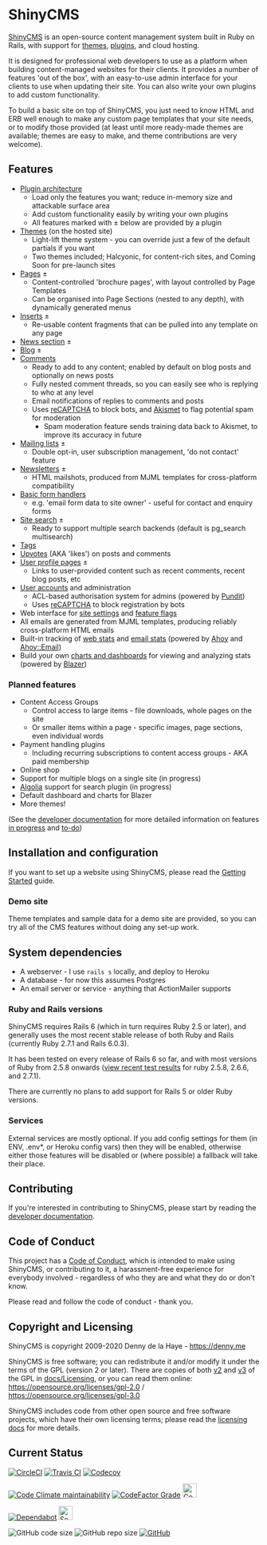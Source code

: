 # ShinyCMS

[ShinyCMS](https://shinycms.org/) is an open-source content management system built in Ruby on Rails, with support for [themes](docs/Themes.md), [plugins](docs/Developer/Plugins.md), and cloud hosting.

It is designed for professional web developers to use as a platform when building content-managed websites for their clients. It provides a number of features 'out of the box', with an easy-to-use admin interface for your clients to use when updating their site. You can also write your own plugins to add custom functionality.

To build a basic site on top of ShinyCMS, you just need to know HTML and ERB well enough to make any custom page templates that your site needs, or to modify those provided (at least until more ready-made themes are available; themes are easy to make, and theme contributions are very welcome).


## Features

* [Plugin architecture](docs/Developer/Plugins.md)
  * Load only the features you want; reduce in-memory size and attackable surface area
  * Add custom functionality easily by writing your own plugins
  * All features marked with ± below are provided by a plugin
* [Themes](docs/Themes.md) (on the hosted site)
  * Light-lift theme system - you can override just a few of the default partials if you want
  * Two themes included; Halcyonic, for content-rich sites, and Coming Soon for pre-launch sites
* [Pages](docs/plugins/ShinyPages.md) ±
  * Content-controlled 'brochure pages', with layout controlled by Page Templates
  * Can be organised into Page Sections (nested to any depth), with dynamically generated menus
* [Inserts](docs/plugins/ShinyInserts.md) ±
  * Re-usable content fragments that can be pulled into any template on any page
* [News section](docs/plugins/ShinyNews.md) ±
* [Blog](docs/plugins/ShinyBlog.md) ±
* [Comments](docs/features/Comments.md)
  * Ready to add to any content; enabled by default on blog posts and optionally on news posts
  * Fully nested comment threads, so you can easily see who is replying to who at any level
  * Email notifications of replies to comments and posts
  * Uses [reCAPTCHA](https://developers.google.com/recaptcha/) to block bots, and [Akismet](https://akismet.com/) to flag potential spam for moderation
    * Spam moderation feature sends training data back to Akismet, to improve its accuracy in future
* [Mailing lists](docs/plugins/ShinyLists.md) ±
  * Double opt-in, user subscription management, 'do not contact' feature
* [Newsletters](docs/plugins/ShinyNewsletters.md) ±
  * HTML mailshots, produced from MJML templates for cross-platform compatibility
* [Basic form handlers](docs/plugins/ShinyForms.md)
  * e.g. 'email form data to site owner' - useful for contact and enquiry forms
* [Site search](docs/plugins/ShinySearch.md) ±
  * Ready to support multiple search backends (default is pg_search multisearch)
* [Tags](docs/features/Tags.md)
* [Upvotes](docs/features/Upvotes.md) (AKA 'likes') on posts and comments
* [User profile pages](docs/plugins/ShinyProfiles.md) ±
  * Links to user-provided content such as recent comments, recent blog posts, etc
* [User accounts](docs/features/UserAccounts.md) and administration
  * ACL-based authorisation system for admins (powered by [Pundit](https://github.com/varvet/pundit))
  * Uses [reCAPTCHA](https://developers.google.com/recaptcha/) to block registration by bots
* Web interface for [site settings](docs/features/SiteSettings.md) and [feature flags](docs/features/FeatureFlags.md)
* All emails are generated from MJML templates, producing reliably cross-platform HTML emails
* Built-in tracking of [web stats](docs/features/WebStats.md) and [email stats](docs/features/EmailStats.md) (powered by [Ahoy](https://github.com/ankane/ahoy) and [Ahoy::Email](https://github.com/ankane/ahoy_email))
* Build your own [charts and dashboards](docs/features/Charts.md) for viewing and analyzing stats (powered by [Blazer](https://github.com/ankane/blazer))

### Planned features

* Content Access Groups
  * Control access to large items - file downloads, whole pages on the site
  * Or smaller items within a page - specific images, page sections, even individual words
* Payment handling plugins
  * Including recurring subscriptions to content access groups - AKA paid membership
* Online shop
* Support for multiple blogs on a single site (in progress)
* [Algolia](https://www.algolia.com/) support for search plugin (in progress)
* Default dashboard and charts for Blazer
* More themes!

(See the [developer documentation](docs/Developers/index.md) for more detailed information on features [in progress](docs/Developers/in-progress.md) and [to-do](docs/Developers/TODO.md))


## Installation and configuration

If you want to set up a website using ShinyCMS, please read the [Getting Started](docs/Getting-Started.md) guide.

### Demo site

Theme templates and sample data for a demo site are provided, so you can try all of the CMS features without doing any set-up work.


## System dependencies

* A webserver - I use `rails s` locally, and deploy to Heroku
* A database - for now this assumes Postgres
* An email server or service - anything that ActionMailer supports

### Ruby and Rails versions

ShinyCMS requires Rails 6 (which in turn requires Ruby 2.5 or later), and generally uses the most recent stable release of both Ruby and Rails (currently Ruby 2.7.1 and Rails 6.0.3).

It has been tested on every release of Rails 6 so far, and with most versions of Ruby from 2.5.8 onwards ([view recent test results][test results] for ruby 2.5.8, 2.6.6, and 2.7.1).

[Test results]: https://travis-ci.com/github/denny/ShinyCMS-ruby/builds/188454649

There are currently no plans to add support for Rails 5 or older Ruby versions.

### Services

External services are mostly optional. If you add config settings for them (in ENV, .env*, or Heroku config vars) then they will be enabled, otherwise either those features will be disabled or (where possible) a fallback will take their place.


## Contributing

If you're interested in contributing to ShinyCMS, please start by reading the [developer documentation](docs/Developers/index.md).


## Code of Conduct

This project has a [Code of Conduct](docs/code-of-conduct.md), which is intended to make using ShinyCMS, or contributing to it, a harassment-free experience for everybody involved - regardless of who they are and what they do or don't know.

Please read and follow the code of conduct - thank you.


## Copyright and Licensing

ShinyCMS is copyright 2009-2020 Denny de la Haye - https://denny.me

ShinyCMS is free software; you can redistribute it and/or modify it under the terms of the GPL (version 2 or later). There are copies of both [v2](docs/Licensing/gnu-gpl-2.0.md) and [v3](docs/Licensing/gnu-gpl-3.0.md) of the GPL in [docs/Licensing](docs/Licensing/index.md), or you can read them online: https://opensource.org/licenses/gpl-2.0 / https://opensource.org/licenses/gpl-3.0

ShinyCMS includes code from other open source and free software projects, which have their own licensing terms; please read the [licensing docs](docs/Licensing/index.md) for more details.


## Current Status

[![CircleCI](https://img.shields.io/circleci/build/github/denny/ShinyCMS-ruby?label=CircleCI&logo=circleci&logoColor=white&style=for-the-badge)](https://circleci.com/gh/denny/ShinyCMS-ruby)
[![Travis CI](https://img.shields.io/travis/com/denny/ShinyCMS-ruby?label=Travis%20CI&logo=travis&logoColor=white&style=for-the-badge)](https://travis-ci.com/denny/ShinyCMS-ruby)
[![Codecov](https://img.shields.io/codecov/c/github/denny/ShinyCMS-ruby?label=Codecov&logo=codecov&logoColor=white&style=for-the-badge)](https://codecov.io/gh/denny/ShinyCMS-ruby)

[![Code Climate maintainability](https://img.shields.io/codeclimate/maintainability/denny/ShinyCMS-ruby?label=CodeClimate&logo=code-climate&style=for-the-badge)](https://codeclimate.com/github/denny/ShinyCMS-ruby/maintainability)
[![CodeFactor Grade](https://img.shields.io/codefactor/grade/github/denny/ShinyCMS-ruby?label=CodeFactor&logo=codefactor&logoColor=white&style=for-the-badge)](https://www.codefactor.io/repository/github/denny/shinycms-ruby)
<a href="https://codebeat.co/projects/github-com-denny-shinycms-ruby-main"><img src="https://codebeat.co/badges/97ed8fca-23b4-469e-a7fb-fd3ec7f8e4d5" alt="CodeBeat (code quality)" height="28px"></a>

[![Dependabot](https://img.shields.io/static/v1?label=Dependabot&color=brightgreen&message=enabled&logo=dependabot&style=for-the-badge)](https://rubydoc.info/github/denny/ShinyCMS-ruby)
<a href="https://hakiri.io/github/denny/ShinyCMS-ruby/main"><img src="https://hakiri.io/github/denny/ShinyCMS-ruby/main.svg" alt="Security" height="28px"></a>

![GitHub code size](https://img.shields.io/github/languages/code-size/denny/ShinyCMS-ruby?logo=github&style=for-the-badge)
![GitHub repo size](https://img.shields.io/github/repo-size/denny/ShinyCMS-ruby?logo=github&style=for-the-badge)
[![GitHub](https://img.shields.io/github/license/denny/ShinyCMS-ruby?color=blue&logo=gnu&style=for-the-badge)](https://opensource.org/licenses/gpl-2.0)
